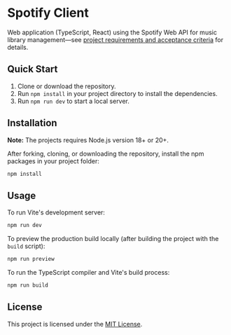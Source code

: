 # Spotify Client

Web application (TypeScript, React) using the Spotify Web API for music library management—see [project requirements and acceptance criteria](https://github.com/users/m-kupiec/projects/3) for details.

## Quick Start

1. Clone or download the repository.
2. Run `npm install` in your project directory to install the dependencies.
3. Run `npm run dev` to start a local server.

## Installation

**Note:** The projects requires Node.js version 18+ or 20+.

After forking, cloning, or downloading the repository, install the npm packages in your project folder:

```bash
npm install
```

## Usage

To run Vite's development server:

```bash
npm run dev
```

To preview the production build locally (after building the project with the `build` script):

```bash
npm run preview
```

To run the TypeScript compiler and Vite's build process:

```bash
npm run build
```

## License

This project is licensed under the [MIT License](https://github.com/m-kupiec/music-app/blob/main/LICENSE.txt).
